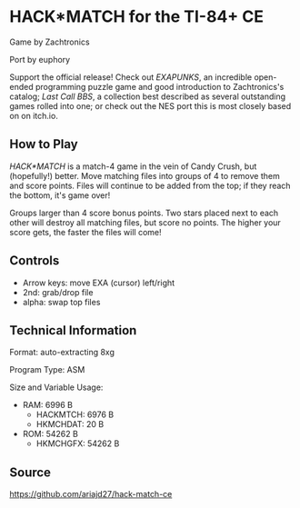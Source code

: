 # HACK\*MATCH for the TI-84+ CE

Game by Zachtronics

Port by euphory

Support the official release! Check out *EXAPUNKS*, an incredible open-ended programming puzzle game and good introduction to Zachtronics's catalog; *Last Call BBS*, a collection best described as several outstanding games rolled into one; or check out the NES port this is most closely based on on itch.io.

## How to Play

*HACK\*MATCH* is a match-4 game in the vein of Candy Crush, but (hopefully!) better. Move matching files into groups of 4 to remove them and score points. Files will continue to be added from the top; if they reach the bottom, it's game over!

Groups larger than 4 score bonus points. Two stars placed next to each other will destroy all matching files, but score no points. The higher your score gets, the faster the files will come!

## Controls

- Arrow keys: move EXA (cursor) left/right
- 2nd: grab/drop file
- alpha: swap top files

## Technical Information

Format: auto-extracting 8xg

Program Type: ASM

Size and Variable Usage:
- RAM: 6996 B
    - HACKMTCH: 6976 B
    - HKMCHDAT: 20 B
- ROM: 54262 B
    - HKMCHGFX: 54262 B

## Source

https://github.com/ariajd27/hack-match-ce
